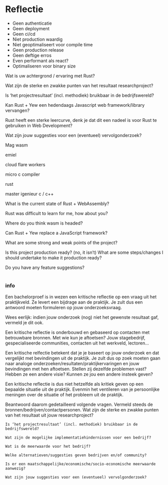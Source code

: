 # Reflectie

- Geen authenticatie
- Geen deployment
- Geen ci/cd
- Niet production waardig
- Niet geoptimaliseert voor compile time
- Geen production release
- Geen deftige erros
- Even performant als react?
- Optimaliseren voor binary size

Wat is uw achtergrond / ervaring met Rust?

Wat zijn de sterke en zwakke punten van het resultaat researchproject?

Is ‘het projectresultaat’ (incl. methodiek) bruikbaar in de bedrijfswereld?

Kan Rust + Yew een hedendaags Javascript web framework/library vervangen?

Rust heeft een sterke leercurve, denk je dat dit een nadeel is voor Rust te gebruiken in Web Development?

Wat zijn jouw suggesties voor een (eventueel) vervolgonderzoek?

Mag wasm

emiel

cloud flare
workers

micro c
compiler

rust

master igenieur
c / c++

What is the current state of Rust + WebAssembly?

Rust was difficult to learn for me, how about you?

Where do you think wasm is headed?

Can Rust + Yew replace a JavaScript framework?

What are some strong and weak points of the project?

Is this project production ready? (no, it isn’t) What are some steps/changes I should undertake to make it production ready?

Do you have any feature suggestions?

#

### info

Een bachelorproef is in wezen een kritische reflectie op een vraag uit het praktijkveld.
Ze levert een bijdrage aan de praktijk. Je zult dus een antwoord moeten formuleren op jouw onderzoeksvraag.

Wees eerlijk: indien jouw onderzoek (nog) niet het gewenste resultaat gaf, vermeld je dit ook.

Een kritische reflectie is onderbouwd en gebaseerd op contacten met betrouwbare bronnen.
Met wie kun je aftoetsen? Jouw stagebedrijf, gespecialiseerde communities, contacten uit het werkveld, lectoren…

Een kritische relfectie betekent dat je je baseert op jouw onderzoek en dat vergelijkt met bevindingen
uit de praktijk. Je zult dus op zoek moeten gaan naar analoge onderzoeken/resultaten/praktijkervaringen
en jouw bevindingen met hen aftoetsen. Stellen zij dezelfde problemen vast? Hebben ze een andere visie?
Kunnen ze jou een andere insteek geven?

Een kritische reflectie is dus niet hetzelfde als kritiek geven op een bepaalde situatie uit de praktijk.
Evenmin het ventileren van je persoonlijke meningen over de situatie of het probleem uit de praktijk.

Beantwoord daarom gedetailleerd volgende vragen. Vermeld steeds de bronnen/bedrijven/contactpersonen.
Wat zijn de sterke en zwakke punten van het resultaat uit jouw researchproject?

    Is ‘het projectresultaat’ (incl. methodiek) bruikbaar in de bedrijfswereld?

    Wat zijn de mogelijke implementatiehindernissen voor een bedrijf?    

    Wat is de meerwaarde voor het bedrijf?   

    Welke alternatieven/suggesties geven bedrijven en/of community?   

    Is er een maatschappelijke/economische/socio-economische meerwaarde aanwezig?  

    Wat zijn jouw suggesties voor een (eventueel) vervolgonderzoek? 
